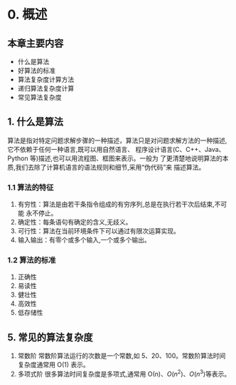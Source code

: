 # 0. 概述
## 本章主要内容
- 什么是算法
- 好算法的标准
- 算法复杂度计算方法
- 递归算法复杂度计算
- 常见算法复杂度

## 1. 什么是算法
算法是指对特定问题求解步骤的一种描述，算法只是对问题求解方法的一种描述,它不依赖于任何一种语言,既可以用自然语言、
程序设计语言(C、C++、Java、Python 等)描述,也可以用流程图、框图来表示。一般为
了更清楚地说明算法的本质,我们去除了计算机语言的语法规则和细节,采用“伪代码”来
描述算法。
### 1.1 算法的特征
1. 有穷性：算法是由若干条指令组成的有穷序列,总是在执行若干次后结束,不可能
永不停止。
2. 确定性：每条语句有确定的含义,无歧义。
3. 可行性：算法在当前环境条件下可以通过有限次运算实现。
4. 输入输出：有零个或多个输入,一个或多个输出。
### 1.2 算法的标准
1. 正确性
2. 易读性
3. 健壮性
4. 高效性
5. 低存储性

## 5. 常见的算法复杂度
1. 常数阶
常数阶算法运行的次数是一个常数,如 5、20、100。常数阶算法时间复杂度通常用 О(1)
表示。
2. 多项式阶
很多算法时间复杂度是多项式,通常用 О(n)、$О(n^2)$、$О(n^3)$等表示。
